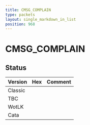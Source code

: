 ```yaml
---
title: CMSG_COMPLAIN
type: packets
layout: single_markdown_in_list
position: 968
---
```


# CMSG_COMPLAIN

## Status

Version | Hex | Comment
---------- | ---------- | ---------- 
Classic |  |  
TBC |  |  
WotLK |  |  
Cata |  |  
